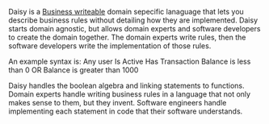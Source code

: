 Daisy is a <a href="http://martinfowler.com/bliki/BusinessReadableDSL.html">Business writeable</a> domain sepecific lanaguage that lets you describe business rules without detailing how they are implemented.  Daisy starts domain agnostic, but allows domain experts and software developers to create the domain together. The domain experts write rules, then the software developers write the implementation of those rules.

An example syntax is:
Any user
  Is Active
  Has Transaction
    Balance is less than 0
    OR Balance is greater than 1000

Daisy handles the boolean algebra and linking statements to functions.  Domain experts handle writing business rules in a language that not only makes sense to them, but they invent. Software engineers handle implementing each statement in code that their software understands.
